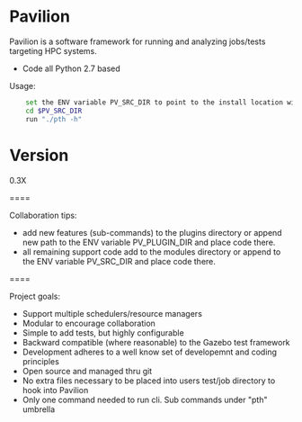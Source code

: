 Pavilion
========

Pavilion is a software framework for running and analyzing jobs/tests targeting HPC systems.

- Code all Python 2.7 based

Usage:
```sh
    set the ENV variable PV_SRC_DIR to point to the install location with "/PAV" at the end. 
    cd $PV_SRC_DIR
    run "./pth -h"
```

Version
====

0.3X

====

Collaboration tips:

  - add new features (sub-commands) to the plugins directory or
    append new path to the ENV variable PV_PLUGIN_DIR and place code there.
  - all remaining support code add to the modules directory or append to the
    ENV variable PV_SRC_DIR and place code there.

====

Project goals:

   - Support multiple schedulers/resource managers 
   - Modular to encourage collaboration  
   - Simple to add tests, but highly configurable
   - Backward compatible (where reasonable) to the Gazebo test framework
   - Development adheres to a well know set of developemnt and coding principles
   - Open source and managed thru git  
   - No extra files necessary to be placed into users test/job directory to hook into Pavilion
   - Only one command needed to run cli. Sub commands under "pth" umbrella  
